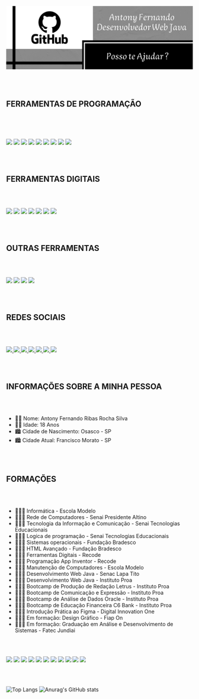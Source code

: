 

<img src="https://github.com/AntonyFernando3/AntonyFernando3/blob/main/capaparaogithubnova.png">

<br><br>


## FERRAMENTAS DE PROGRAMAÇÃO


<br><br>

<div style="display:inline_block"></br>

<img src="https://cdn.jsdelivr.net/gh/devicons/devicon/icons/html5/html5-original.svg" height="80"/>
<img src="https://cdn.jsdelivr.net/gh/devicons/devicon/icons/css3/css3-original.svg" height="80"/>             
<img src="https://cdn.jsdelivr.net/gh/devicons/devicon/icons/javascript/javascript-original.svg" height="80" />
<img src="https://cdn.jsdelivr.net/gh/devicons/devicon/icons/java/java-original.svg" height="80" /> 
<img src="https://cdn.jsdelivr.net/gh/devicons/devicon/icons/mysql/mysql-original.svg" height="80" />
<img src="https://cdn.jsdelivr.net/gh/devicons/devicon/icons/bootstrap/bootstrap-original.svg" height="80"/>          
<img src="https://upload.wikimedia.org/wikipedia/commons/thumb/9/9c/IntelliJ_IDEA_Icon.svg/1024px-IntelliJ_IDEA_Icon.svg.png" height="80" />        
<img src="https://user-images.githubusercontent.com/674621/71187801-14e60a80-2280-11ea-94c9-e56576f76baf.png" height="80" />
<img src="https://cdn.jsdelivr.net/gh/devicons/devicon/icons/figma/figma-original.svg" height="80" />

          


<br><br>


## FERRAMENTAS DIGITAIS


<br><br>
 

<img src="https://seeklogo.com/images/M/microsoft-powerpoint-logo-5377A49D19-seeklogo.com.png" height="80"/>
<img src="https://seeklogo.com/images/M/microsoft-excel-logo-F8C90B4427-seeklogo.com.png" height="80"/>
<img src="https://seeklogo.com/images/M/microsoft-word-logo-E648C182A5-seeklogo.com.png" height="80"/>
<img src="https://seeklogo.com/images/M/microsoft-onenote-logo-633B9A113E-seeklogo.com.png" height="80"/>
<img src="https://seeklogo.com/images/M/microsoft-teams-logo-E5BF810325-seeklogo.com.png" height="80"/>
<img src="https://seeklogo.com/images/M/microsoft-office-logo-8B0EF31E09-seeklogo.com.png" height="80"/>
<img src="https://cdn.jsdelivr.net/gh/devicons/devicon/icons/canva/canva-original.svg" height="80"/>
          

<br><br>


## OUTRAS FERRAMENTAS


<br><br>


<img src="https://yt3.ggpht.com/ytc/AKedOLSKQwlp06ggtmIY28XQdpy9FkCzLaoi_fFfI0Rm=s900-c-k-c0x00ffffff-no-rj" height="80">
<img src="https://himasis.org/an-component/media/upload-gambar-artikel/unnamed1.png" height="80">
<img src="https://yt3.ggpht.com/dW6to0x5Crmeh7yi-YPLcQRqVrBtx2BSh8eoKTJbE8NbjloQ0sqlmdszIlxokJU_97-ndOt_=s900-c-k-c0x00ffffff-no-rj" height="80">
<img src="https://vejacomofeito.com/wp-content/uploads/2021/06/1622900202_Como-copiar-ou-clonar-uma-maquina-virtual-do-Virtualbox-para.jpg" height="80">


<br><br>


## REDES SOCIAIS


<br><br>


<a href="https://www.facebook.com/antonytimaotico"> <img src="https://cdn-icons-png.flaticon.com/512/5968/5968764.png" height="80"> </a>
<a href="https://m.me/antonytimaotico"> <img src="https://cdn-icons-png.flaticon.com/512/733/733548.png" height="80"> </a>
<a href="https://www.instagram.com/antony_fernando_Silva?r=nametag"> <img src="https://cdn-icons-png.flaticon.com/512/174/174855.png" height="80"> </a>
<a href="https://wa.me/qr/XOHJBMJSJ5PHF1"> <img src="https://cdn-icons-png.flaticon.com/512/733/733585.png" height="80"> </a>
<a href="https://www.linkedin.com/in/antony-fernando-silva-96120b21a"> <img src="https://cdn-icons.flaticon.com/png/512/3536/premium/3536505.png?token=exp=1649451016~hmac=d67838bd03ab85c046fd99102122d190" height="80"> </a>
<a href="#"> <img src="https://cdn-icons-png.flaticon.com/512/5968/5968756.png" height="90"> </a>
<a href="https://mail.google.com/mail/u/0/#inbox"> <img src="https://cdn-icons-png.flaticon.com/512/5968/5968534.png" height="80"> </a>


<br><br>


## INFORMAÇÕES SOBRE A MINHA PESSOA

<br><br>

- 👨🏻 Nome: Antony Fernando Ribas Rocha Silva
- 👨🏻 Idade: 18 Anos
- 🏙️ Cidade de Nascimento: Osasco - SP
- 🏙️ Cidade Atual: Francisco Morato - SP

<br><br>

## FORMAÇÕES

<br><br>

- 👨🏻‍🎓 Informática - Escola Modelo 
- 👨🏻‍🎓 Rede de Computadores - Senai Presidente Altino
- 👨🏻‍🎓 Tecnologia da Informação e Comunicação - Senai Tecnologias Educacionais
- 👨🏻‍🎓 Logica de programação - Senai Tecnologias Educacionais
- 👨🏻‍🎓 Sistemas operacionais - Fundação Bradesco
- 👨🏻‍🎓 HTML Avançado - Fundação Bradesco
- 👨🏻‍🎓 Ferramentas Digitais - Recode
- 👨🏻‍🎓 Programação App Inventor - Recode
- 👨🏻‍🎓 Manutenção de Computadores - Escola Modelo
- 👨🏻‍🎓 Desenvolvimento Web Java - Senac Lapa Tito 
- 👨🏻‍🎓 Desenvolvimento Web Java - Instituto Proa  
- 👨🏻‍🎓 Bootcamp de Produção de Redação Letrus - Instituto Proa
- 👨🏻‍🎓 Bootcamp de Comunicação e Expressão - Instituto Proa
- 👨🏻‍🎓 Bootcamp de Análise de Dados Oracle - Instituto Proa
- 👨🏻‍🎓 Bootcamp de Educação Financeira C6 Bank - Instituto Proa
- 👨🏻‍🎓 Introdução Prática ao Figma - Digital Innovation One
- 👨🏻‍🎓 Em formação: Design Gráfico - Fiap On 
- 👨🏻‍🎓 Em formação: Graduação em Análise e Desenvolvimento de Sistemas - Fatec Jundiai


<br><br>


<img src="https://media.glassdoor.com/sqll/2787862/recode-squarelogo-1645686780544.png" height="80">
<img src="https://scontent.fcgh11-1.fna.fbcdn.net/v/t1.6435-9/101847092_3001723589921921_8239884239001092096_n.png?_nc_cat=107&ccb=1-5&_nc_sid=09cbfe&_nc_ohc=5qFzLCuSkJgAX8PIota&_nc_ht=scontent.fcgh11-1.fna&oh=00_AT_taWZX7mpRBIhMpHCHc9fGnFoJ0MKVTonLFFwy6_o70w&oe=6275342C" height="80">
<img src="https://scontent.fcgh11-1.fna.fbcdn.net/v/t1.6435-9/151980497_3757900740969213_2576395785952684281_n.png?_nc_cat=109&ccb=1-5&_nc_sid=09cbfe&_nc_ohc=vI1jOKHCJjoAX8jJqmR&tn=KWtQAta2O6VZfIOQ&_nc_ht=scontent.fcgh11-1.fna&oh=00_AT8AzBMpSyPQ58x_-cJHfcLAL3W61KoEFP_J_V4vYxT_Mg&oe=627614CB" height="80">
<img src="https://scontent.fcgh11-1.fna.fbcdn.net/v/t1.6435-9/47423013_1616495995119141_9040216734224613376_n.png?_nc_cat=1&ccb=1-5&_nc_sid=09cbfe&_nc_ohc=UCWz80H7dw8AX8DsiP3&_nc_ht=scontent.fcgh11-1.fna&oh=00_AT8cwN7C98ex3OnTIKfq7s8rSKuEs76G8OUwtw-nxD4k9Q&oe=627687F3" height="80">
<img src="https://pbs.twimg.com/profile_images/1455169131058171905/bOrQ122v_400x400.jpg" height="80">
<img src="https://yt3.ggpht.com/qMPyLWsg6kipqVXeVUmusXfNABJGAWignNcYfS7jlEXLsD44PU3dVSFlf8e4sMXTAJKExbDREw=s900-c-k-c0x00ffffff-no-rj" height="80">
<img src="https://i.promobit.com.br/268/687551020216058046662025179492.png" height="80">
<img src="https://encrypted-tbn0.gstatic.com/images?q=tbn:ANd9GcR5MzdpjvCw1ybMg_HOpyGOEyt0qClYcbGtXJn_n3upjPMV4n2VM7Czy6KOxM85HZtWjZc&usqp=CAU" height="80">
<img src="https://yt3.ggpht.com/ytc/AKedOLSs8gzOPsns7jFDcfX9Wa0k8jkO_NOtJ781d2PC=s900-c-k-c0x00ffffff-no-rj" height="80">
<img src="https://media.glassdoor.com/sqll/2088677/letrus-squarelogo-1588077623326.png" height="80">
<img src="https://scontent.fcgh11-1.fna.fbcdn.net/v/t1.6435-9/181610633_178530787531571_1749870473407028948_n.jpg?_nc_cat=111&ccb=1-5&_nc_sid=174925&_nc_ohc=R6uc_fBjxmQAX_bWvKq&_nc_ht=scontent.fcgh11-1.fna&oh=00_AT9zj1B7qDD4jG_RGSjNS07BrEp6icuk31Hs3KWo8AQzAw&oe=6276A9FB" height="80">

<br><br>

![Top Langs](https://github-readme-stats.vercel.app/api/top-langs/?username=AntonyFernando3&langs_count=8) 
![Anurag's GitHub stats](https://github-readme-stats.vercel.app/api?username=AntonyFernando3&show_icons=true&theme=white) 




</div>
